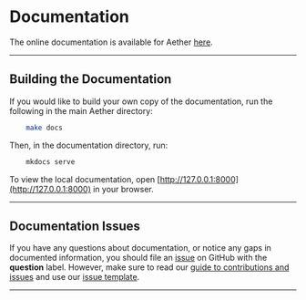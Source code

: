 # Documentation

The online documentation is available for Aether [here](https://kosticlab.github.io/aether).

---

## Building the Documentation
If you would like to build your own copy of the documentation, run the following in the main Aether directory:
```sh
    make docs
```
Then, in the documentation directory, run:
```sh
    mkdocs serve
```
To view the local documentation, open [http://127.0.0.1:8000](http://127.0.0.1:8000) in your browser.

---

## Documentation Issues
If you have any questions about documentation, or notice any gaps in documented information, you should file an [issue](https://github.com/kosticlab/aether/issues) on GitHub with the **question** label.
However, make sure to read our [guide to contributions and issues](https://kosticlab.github.io/aether/contributions.html) and use our [issue template](https://github.com/kosticlab/aether/blob/master/ISSUE_TEMPLATE.md).

---
